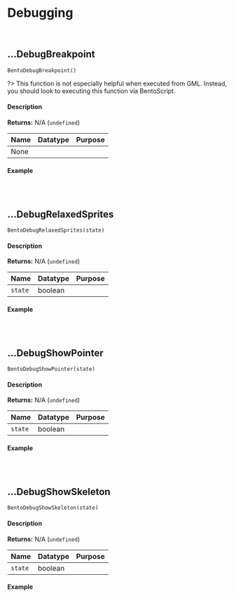 # Debugging

&nbsp;

## …DebugBreakpoint

`BentoDebugBreakpoint()`

?> This function is not especially helpful when executed from GML. Instead, you should look to executing this function via BentoScript.

<!-- tabs:start -->

#### **Description**

**Returns:** N/A (`undefined`)

|Name|Datatype|Purpose                                                     |
|----|--------|------------------------------------------------------------|
|None|        |                                                            |

#### **Example**

```gml

```

<!-- tabs:end -->

&nbsp;

## …DebugRelaxedSprites

`BentoDebugRelaxedSprites(state)`

<!-- tabs:start -->

#### **Description**

**Returns:** N/A (`undefined`)

|Name   |Datatype|Purpose                                                     |
|-------|--------|------------------------------------------------------------|
|`state`|boolean |                                                            |

#### **Example**

```gml

```

<!-- tabs:end -->

&nbsp;

## …DebugShowPointer

`BentoDebugShowPointer(state)`

<!-- tabs:start -->

#### **Description**

**Returns:** N/A (`undefined`)

|Name   |Datatype|Purpose                                                     |
|-------|--------|------------------------------------------------------------|
|`state`|boolean |                                                            |

#### **Example**

```gml

```

<!-- tabs:end -->

&nbsp;

## …DebugShowSkeleton

`BentoDebugShowSkeleton(state)`

<!-- tabs:start -->

#### **Description**

**Returns:** N/A (`undefined`)

|Name   |Datatype|Purpose                                                     |
|-------|--------|------------------------------------------------------------|
|`state`|boolean |                                                            |

#### **Example**

```gml

```

<!-- tabs:end -->
